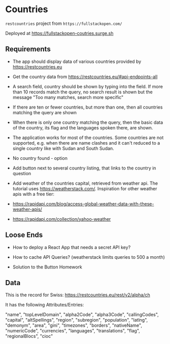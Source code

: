 # Countries

`restcountries` project from `https://fullstackopen.com/`

Deployed at https://fullstackopen-coutries.surge.sh

## Requirements

* The app should display data of various countries provided by https://restcountries.eu

* Get the country data from https://restcountries.eu/#api-endpoints-all

* A search field, country should be shown by typing into the field. If more than 10 records match the query, no search result is shown but the message "Too many matches, search more specific"

* If there are ten or fewer countries, but more than one, then all countries matching the query are shown

* When there is only one country matching the query, then the basic data of the country, its flag and the languages spoken there, are shown.

* The application works for most of the countries. Some countries are not supported, e.g. when there are name clashes and it can't reduced to a single country like with Sudan and South Sudan.

* No country found - option

* Add button next to several country listing, that links to the country in question

* Add weather of the countries capital, retrieved from weather api. The tutorial uses
https://weatherstack.com/. Inspiration for other weather apis with a free tier:

* https://rapidapi.com/blog/access-global-weather-data-with-these-weather-apis/

* https://rapidapi.com/collection/yahoo-weather

## Loose Ends

* How to deploy a React App that needs a secret API key?

* How to cache API Queries? (weatherstack limits queries to 500 a month)

* Solution to the Button Homework

## Data

This is the record for Swiss: https://restcountries.eu/rest/v2/alpha/ch

It has the following Attributes/Entries:

"name",
"topLevelDomain",
"alpha2Code",
"alpha3Code",
"callingCodes",
"capital",
"altSpellings",
"region",
"subregion",
"population",
"latlng",
"demonym",
"area",
"gini",
"timezones",
"borders",
"nativeName",
"numericCode",
"currencies",
"languages",
"translations",
"flag",
"regionalBlocs",
"cioc"
